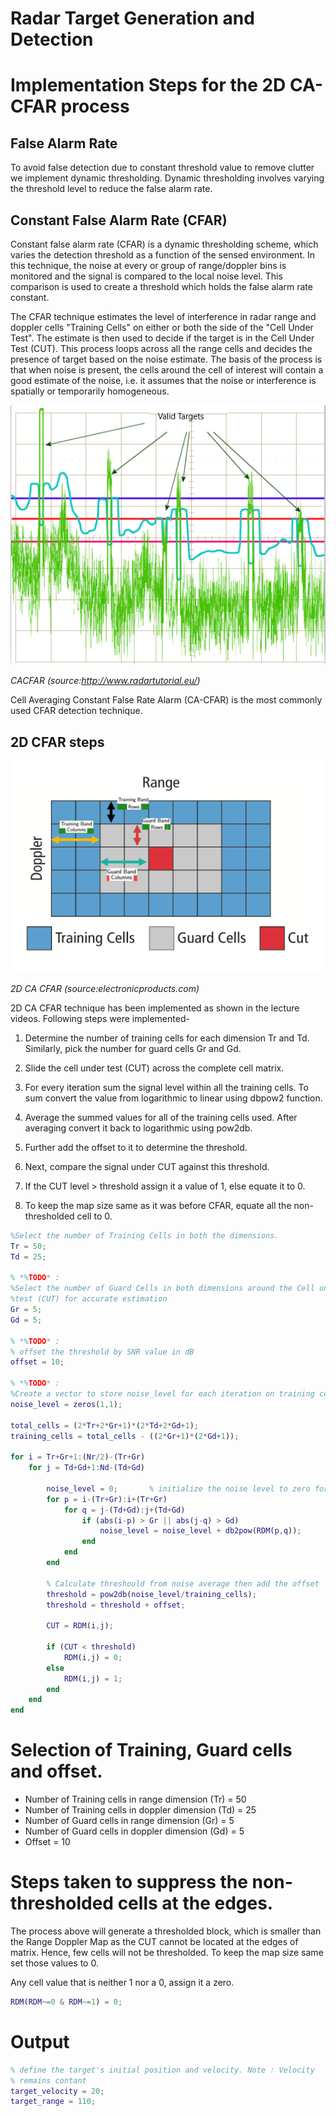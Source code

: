 # Radar Target Generation and Detection

# Implementation Steps for the 2D CA-CFAR process

## False Alarm Rate

To avoid false detection due to constant threshold value to remove clutter we implement dynamic thresholding. Dynamic thresholding involves varying the threshold level to reduce the false alarm rate.

## Constant False Alarm Rate (CFAR)
 Constant false alarm rate (CFAR) is a dynamic thresholding scheme, which varies the detection threshold as a function of the sensed environment. In this technique, the noise at every or group of range/doppler bins is monitored and the signal is compared to the local noise level. This comparison is used to create a threshold which holds the false alarm rate constant.

 The CFAR technique estimates the level of interference in radar range and doppler cells "Training Cells" on either or both the side of the "Cell Under Test". The estimate is then used to decide if the target is in the Cell Under Test (CUT). This process loops across all the range cells and decides  the presence of target based on the noise estimate. The basis of the process is that when noise is present, the cells around the cell of interest will contain a good estimate of the noise, i.e. it assumes that the noise or interference is spatially or temporarily homogeneous.

![CACFAR](./media/CACFAR)

*CACFAR (source:http://www.radartutorial.eu/)*

Cell Averaging Constant False Rate Alarm  (CA-CFAR) is the most commonly used CFAR detection technique.

 ## 2D CFAR steps
![2D CFAR](./media/2DCACFAR)

*2D CA CFAR (source:electronicproducts.com)*

2D CA CFAR technique has been implemented as shown in the lecture videos. Following steps were implemented-

1. Determine the number of training cells for each dimension Tr and Td. Similarly, pick the number for guard cells Gr and Gd.

2. Slide the cell under test (CUT) across the complete cell matrix.

3. For every iteration sum the signal level within all the training cells. To sum convert the value from logarithmic to linear using dbpow2 function.

4. Average the summed values for all of the training cells used. After averaging convert it back to logarithmic using pow2db.

5. Further add the offset to it to determine the threshold.

6. Next, compare the signal under CUT against this threshold.

7. If the CUT level > threshold assign it a value of 1, else equate it to 0.

8. To keep the map size same as it was before CFAR, equate all the non-thresholded cell to 0.

```matlab script
%Select the number of Training Cells in both the dimensions.
Tr = 50;
Td = 25;

% *%TODO* :
%Select the number of Guard Cells in both dimensions around the Cell under 
%test (CUT) for accurate estimation
Gr = 5;
Gd = 5;

% *%TODO* :
% offset the threshold by SNR value in dB
offset = 10;

% *%TODO* :
%Create a vector to store noise_level for each iteration on training cells
noise_level = zeros(1,1);

total_cells = (2*Tr+2*Gr+1)*(2*Td+2*Gd+1);
training_cells = total_cells - ((2*Gr+1)*(2*Gd+1));

for i = Tr+Gr+1:(Nr/2)-(Tr+Gr)
    for j = Td+Gd+1:Nd-(Td+Gd)
        
        noise_level = 0;       % initialize the noise level to zero for every loop
        for p = i-(Tr+Gr):i+(Tr+Gr)
            for q = j-(Td+Gd):j+(Td+Gd)
                if (abs(i-p) > Gr || abs(j-q) > Gd)
                    noise_level = noise_level + db2pow(RDM(p,q));
                end
            end
        end
        
        % Calculate threshould from noise average then add the offset
        threshold = pow2db(noise_level/training_cells);
        threshold = threshold + offset;
        
        CUT = RDM(i,j);
        
        if (CUT < threshold)
            RDM(i,j) = 0;
        else
            RDM(i,j) = 1;
        end
    end
end
```

# Selection of Training, Guard cells and offset.
- Number of Training cells in range dimension (Tr) = 50
- Number of Training cells in doppler dimension (Td) = 25
- Number of Guard cells in range dimension (Gr) = 5
- Number of Guard cells in doppler dimension (Gd) = 5
- Offset = 10

# Steps taken to suppress the non-thresholded cells at the edges.
The process above will generate a thresholded block, which is smaller than the Range Doppler Map as the CUT cannot be located at the edges of matrix. Hence, few cells will not be thresholded. To keep the map size same set those values to 0.

Any cell value that is neither 1 nor a 0, assign it a zero.
```matlab script
RDM(RDM~=0 & RDM~=1) = 0;
```
# Output

```matlab script
% define the target's initial position and velocity. Note : Velocity
% remains contant
target_velocity = 20;
target_range = 110;
```
